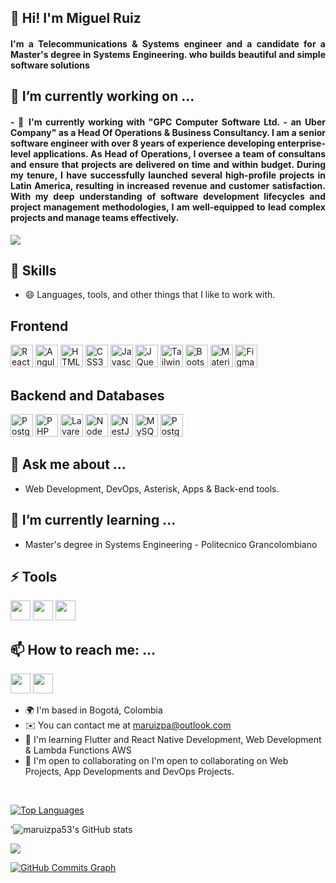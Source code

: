 <h2 align="left">👋 Hi! I'm Miguel Ruiz</h2>
<h4 align="justify">I'm a Telecommunications & Systems engineer and a candidate for a Master's degree in Systems Engineering. who builds beautiful and simple software solutions </h4>

## 🔭 I’m currently working on ...
<h4 align="justify">- 💼 I'm currently working with "GPC Computer Software Ltd. - an Uber Company" as a Head Of Operations & Business Consultancy. I am a senior software engineer with over 8 years of experience developing enterprise-level applications. As Head of Operations, I oversee a team of consultans and ensure that projects are delivered on time and within budget. During my tenure, I have successfully launched several high-profile projects in Latin America, resulting in increased revenue and customer satisfaction. With my deep understanding of software development lifecycles and project management methodologies, I am well-equipped to lead complex projects and manage teams effectively. </h4>

<a href="https://www.github.com/maruizpa53" target="_blank" rel="noreferrer"><img
src="https://img.shields.io/github/followers/maruizpa53?logo=github&style=for-the-badge&color=2d4ce3&labelColor=27272a" /></a>

## 🔧 Skills
* 😄 Languages, tools, and other things that I like to work with.

## Frontend 

<p align="left">
  <a href="https://reactjs.org/" target="_blank" rel="noreferrer"><img src="https://raw.githubusercontent.com/danielcranney/readme-generator/main/public/icons/skills/react-colored.svg" width="36" height="36" alt="React" /></a>
  <a href="https://angular.io/" target="_blank" rel="noreferrer"><img src="https://raw.githubusercontent.com/danielcranney/readme-generator/main/public/icons/skills/angularjs-colored.svg" width="36" height="36" alt="Angular" /></a>
  <a href="https://developer.mozilla.org/en-US/docs/Glossary/HTML5" target="_blank" rel="noreferrer"><img src="https://raw.githubusercontent.com/danielcranney/readme-generator/main/public/icons/skills/html5-colored.svg" width="36" height="36" alt="HTML5" /></a>
  <a href="https://www.w3.org/TR/CSS/#css" target="_blank" rel="noreferrer"><img src="https://raw.githubusercontent.com/danielcranney/readme-generator/main/public/icons/skills/css3-colored.svg" width="36" height="36" alt="CSS3" /></a>
  <a href="https://developer.mozilla.org/en-US/docs/Web/JavaScript" target="_blank" rel="noreferrer"><img src="https://raw.githubusercontent.com/danielcranney/readme-generator/main/public/icons/skills/javascript-colored.svg" width="36" height="36" alt="Javascript" /></a>
  <a href="https://jquery.com/" target="_blank" rel="noreferrer"><img src="https://raw.githubusercontent.com/danielcranney/readme-generator/main/public/icons/skills/jquery-colored.svg" width="36" height="36" alt="JQuery" /></a>
  <a href="https://tailwindcss.com/" target="_blank" rel="noreferrer"><img src="https://raw.githubusercontent.com/danielcranney/readme-generator/main/public/icons/skills/tailwindcss-colored.svg" width="36" height="36" alt="TailwindCSS" /></a>
  <a href="https://getbootstrap.com/" target="_blank" rel="noreferrer"><img src="https://raw.githubusercontent.com/danielcranney/readme-generator/main/public/icons/skills/bootstrap-colored.svg" width="36" height="36" alt="Bootstrap" /></a>
  <a href="https://mui.com/" target="_blank" rel="noreferrer"><img src="https://raw.githubusercontent.com/danielcranney/readme-generator/main/public/icons/skills/materialui-colored.svg" width="36" height="36" alt="Material UI" /></a>
  <a href="https://www.figma.com/" target="_blank" rel="noreferrer"><img src="https://raw.githubusercontent.com/danielcranney/readme-generator/main/public/icons/skills/figma-colored.svg" width="36" height="36" alt="Figma" /></a>
</p>

## Backend and Databases

<p align="left">
  <a href="https://www.python.org/" target="_blank" rel="noreferrer"><img src="https://raw.githubusercontent.com/danielcranney/readme-generator/main/public/icons/skills/python-colored.svg" width="36" height="36" alt="PostgreSQL" /></a>
  <a href="https://www.php.net/" target="_blank" rel="noreferrer"><img src="https://raw.githubusercontent.com/danielcranney/readme-generator/main/public/icons/skills/php-colored.svg" width="36" height="36" alt="PHP" /></a>
    <a href="https://laravel.com/" target="_blank" rel="noreferrer"><img src="https://raw.githubusercontent.com/danielcranney/readme-generator/main/public/icons/skills/laravel-colored.svg" width="36" height="36" alt="Lavarel" /></a>
  <a href="https://nodejs.org/en/" target="_blank" rel="noreferrer"><img src="https://raw.githubusercontent.com/danielcranney/readme-generator/main/public/icons/skills/nodejs-colored.svg" width="36" height="36" alt="NodeJS" /></a>
  <a href="https://docs.nestjs.com/" target="_blank" rel="noreferrer"><img src="https://raw.githubusercontent.com/danielcranney/readme-generator/main/public/icons/skills/nestjs-colored.svg" width="36" height="36" alt="NestJS" /></a>
  <a href="https://www.mysql.com/" target="_blank" rel="noreferrer"><img src="https://raw.githubusercontent.com/danielcranney/readme-generator/main/public/icons/skills/mysql-colored.svg" width="36" height="36" alt="MySQL" /></a>
  <a href="https://www.postgresql.org/" target="_blank" rel="noreferrer"><img src="https://raw.githubusercontent.com/danielcranney/readme-generator/main/public/icons/skills/postgresql-colored.svg" width="36" height="36" alt="PostgreSQL" /></a>
</p>

## 💬 Ask me about ...
* Web Development, DevOps, Asterisk, Apps & Back-end tools.

## 🌱 I’m currently learning ...
* Master's degree in Systems Engineering - Politecnico Grancolombiano

## ⚡ Tools

<p align="left">
  <a href="#" target="_blank" rel="noreferrer"><img src="https://cdn.jsdelivr.net/gh/devicons/devicon/icons/vscode/vscode-original.svg" width="32" height="32" /></a>
  <a href="#" target="_blank" rel="noreferrer"><img src="https://raw.githubusercontent.com/danielcranney/readme-generator/main/public/icons/socials/github.svg" width="32" height="32" /></a>
  <a href="#" target="_blank" rel="noreferrer"><img src="https://cdn.jsdelivr.net/gh/devicons/devicon/icons/git/git-original.svg" width="32" height="32" /></a>
</p>

## 📫 How to reach me: ...

<p align='left'>
  
  <a href="https://www.linkedin.com/in/miguel-angel-ruiz-patarroyo-1a2a84143/" target="_blank" rel="noreferrer"><img src="https://raw.githubusercontent.com/danielcranney/readme-generator/main/public/icons/socials/linkedin.svg" width="32" height="32" /></a>
  <a href="https://discordapp.com/users/123948251308097536/" target="_blank" rel="noreferrer"><img src="https://raw.githubusercontent.com/danielcranney/readme-generator/main/public/icons/socials/discord.svg" width="32" height="32" /></a>
  
</p>

* 🌍 I'm based in Bogotá, Colombia
* ✉️ You can contact me at [maruizpa@outlook.com](mailto:maruizpa@outlook.com)
* 🧠 I'm learning Flutter and React Native Development, Web Development & Lambda Functions AWS
* 🤝 I'm open to collaborating on I'm open to collaborating on Web Projects, App Developments and DevOps Projects.

<br>

<a href="https://github.com/maruizpa53" align="left"><img src="https://github-readme-stats.vercel.app/api/top-langs/?username=maruizpa53&langs_count=10&title_color=2d4ce3&text_color=ffffff&icon_color=2d4ce3&bg_color=27272a&hide_border=true&locale=en&custom_title=Top%20%Languages" alt="Top Languages" /></a>

'![maruizpa53's GitHub stats](https://github-readme-stats.vercel.app/api?username=maruizpa53&show_icons=true&theme=transparent)

<a href="http://www.github.com/maruizpa53"><img src="https://github-readme-streak-stats.herokuapp.com/?user=maruizpa53&stroke=ffffff&background=27272a&ring=2d4ce3&fire=2d4ce3&currStreakNum=ffffff&currStreakLabel=2d4ce3&sideNums=ffffff&sideLabels=ffffff&dates=ffffff&hide_border=true" /></a>

<a href="http://www.github.com/maruizpa53"><img src="https://github-readme-activity-graph.cyclic.app/graph?username=maruizpa53&bg_color=27272a&color=ffffff&line=2d4ce3&point=ffffff&area_color=27272a&area=true&hide_border=true&custom_title=GitHub%20Commits%20Graph" alt="GitHub Commits Graph" /></a>

</br>
